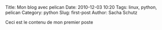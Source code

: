 Title: Mon blog avec pelican
Date: 2010-12-03 10:20
Tags: linux, python, pelican
Category: python
Slug: first-post
Author: Sacha Schutz

Ceci est le contenu de mon premier poste
